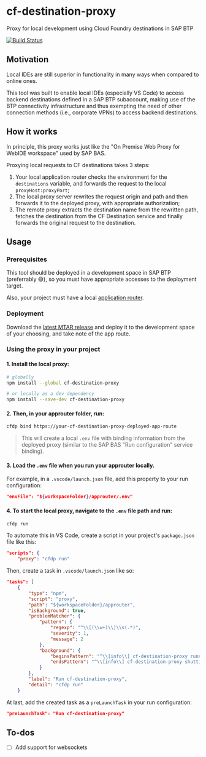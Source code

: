 # cf-destination-proxy

Proxy for local development using Cloud Foundry destinations in SAP BTP

[![Build Status](https://dev.azure.com/leo-ls/cf-destination-project/_apis/build/status/leo-ls.cf-destination-proxy?branchName=main)](https://dev.azure.com/leo-ls/cf-destination-project/_build/latest?definitionId=3&branchName=main)

## Motivation

Local IDEs are still superior in functionality in many ways when compared to online ones.

This tool was built to enable local IDEs (especially VS Code) to access backend destinations defined in a SAP BTP subaccount, making use of the BTP connectivity infrastructure and thus exempting the need of other connection methods (i.e., corporate VPNs) to access backend destinations.

## How it works

In principle, this proxy works just like the "On Premise Web Proxy for WebIDE workspace" used by SAP BAS.  

Proxying local requests to CF destinations takes 3 steps:  

1. Your local application router checks the environment for the ```destinations``` variable, and forwards the request to the local ```proxyHost:proxyPort```;
2. The local proxy server rewrites the request origin and path and then forwards it to the deployed proxy, with appropriate authorization;
3. The remote proxy extracts the destination name from the rewritten path, fetches the destination from the CF Destination service and finally forwards the original request to the destination.

## Usage

### Prerequisites

This tool should be deployed in a development space in SAP BTP (preferrably 😅), so you must have appropriate accesses to the deployment target.

Also, your project must have a local [application router](https://www.npmjs.com/package/@sap/approuter).

### Deployment

Download the [latest MTAR release](https://github.com/leo-ls/cf-destination-proxy/releases/latest) and deploy it to the development space of your choosing, and take note of the app route.

### Using the proxy in your project

#### 1. Install the local proxy:

```bash
# globally
npm install --global cf-destination-proxy

# or locally as a dev dependency
npm install --save-dev cf-destination-proxy
```

#### 2. Then, in your approuter folder, run:
```bash
cfdp bind https://your-cf-destination-proxy-deployed-app-route
```
> This will create a local ```.env``` file with binding information from the deployed proxy (similar to the SAP BAS "Run configuration" service binding).

#### 3. Load the ```.env``` file when you run your approuter locally.  

For example, in a ```.vscode/launch.json``` file, add this property to your run configuration:

```json
"envFile": "${workspaceFolder}/approuter/.env"
```

#### 4. To start the local proxy, navigate to the ```.env``` file path and run:

```bash
cfdp run
```
To automate this in VS Code, create a script in your project's ```package.json``` file like this:

```json
"scripts": {
    "proxy": "cfdp run"
```
Then, create a task in ```.vscode/launch.json``` like so:
```json
"tasks": [
    {
        "type": "npm",
        "script": "proxy",
        "path": "${workspaceFolder}/approuter",
        "isBackground": true,
        "problemMatcher": {
            "pattern": {
                "regexp": "^\\[(\\w+)\\]\\s(.*)",
                "severity": 1,
                "message": 2
            },
            "background": {
                "beginsPattern": "^\\[info\\] cf-destination-proxy running on port",
                "endsPattern": "^\\[info\\] cf-destination-proxy shutting down"
            }
        },
        "label": "Run cf-destination-proxy",
        "detail": "cfdp run"
    }
```
At last, add the created task as a ```preLaunchTask``` in your run configuration:
```json
"preLaunchTask": "Run cf-destination-proxy"
```

## To-dos

- [ ] Add support for websockets